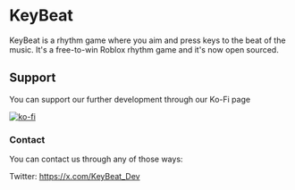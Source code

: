 # KeyBeat
KeyBeat is a rhythm game where you aim and press keys to the beat of the music. It's a free-to-win Roblox rhythm game and it's now open sourced.

## Support
You can support our further development through our Ko-Fi page

[![ko-fi](https://ko-fi.com/img/githubbutton_sm.svg)](https://ko-fi.com/M4M5XFVTB)

### Contact
You can contact us through any of those ways:

Twitter: https://x.com/KeyBeat_Dev
